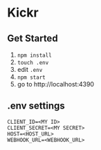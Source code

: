 # Kickr

## Get Started

1. `npm install`
1. `touch .env`
1. edit `.env`
1. `npm start`
1. go to http://localhost:4390

## .env settings
```
CLIENT_ID=<MY ID>
CLIENT_SECRET=<MY SECRET>
HOST=<HOST_URL>
WEBHOOK_URL=<WEBHOOK_URL>
```
